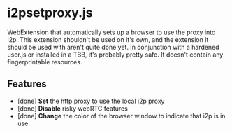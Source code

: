 i2psetproxy.js
==============

WebExtension that automatically sets up a browser to use the proxy into i2p.
This extension shouldn't be used on it's own, and the extension it should be
used with aren't quite done yet. In conjunction with a hardened user.js or
installed in a TBB, it's probably pretty safe. It doesn't contain any
fingerprintable resources.

Features
--------

  * [done] **Set** the http proxy to use the local i2p proxy
  * [done] **Disable** risky webRTC features
  * [done] **Change** the color of the browser window to indicate that i2p is in use
